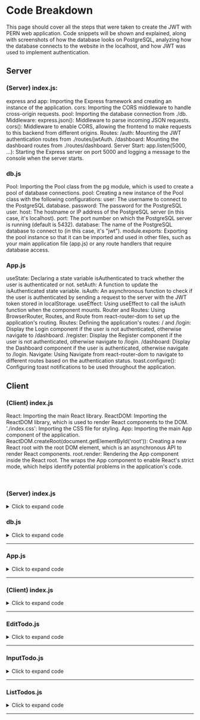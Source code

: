 <h1>Code Breakdown</h1>

<p>This page should cover all the steps that were taken to create the JWT with PERN web application. Code snippets will be shown and explained, along with screenshots of how the database looks on PostgreSQL, analyzing how the database connects to the website in the localhost, and how JWT was used to implement authentication.</p>

<h2>Server</h2>

<h3>(Server) index.js:</h3>

<p>
express and app: Importing the Express framework and creating an instance of the application.
cors: Importing the CORS middleware to handle cross-origin requests.
pool: Importing the database connection from ./db.
Middleware:
express.json(): Middleware to parse incoming JSON requests.
cors(): Middleware to enable CORS, allowing the frontend to make requests to this backend from different origins.
Routes:
/auth: Mounting the JWT authentication routes from ./routes/jwtAuth.
/dashboard: Mounting the dashboard routes from ./routes/dashboard.
Server Start:
app.listen(5000, ...): Starting the Express server on port 5000 and logging a message to the console when the server starts.
</p>

<h3>db.js</h3>

<p>
Pool: Importing the Pool class from the pg module, which is used to create a pool of database connections.
pool: Creating a new instance of the Pool class with the following configurations:
user: The username to connect to the PostgreSQL database.
password: The password for the PostgreSQL user.
host: The hostname or IP address of the PostgreSQL server (in this case, it's localhost).
port: The port number on which the PostgreSQL server is running (default is 5432).
database: The name of the PostgreSQL database to connect to (in this case, it's "jwt").
module.exports: Exporting the pool instance so that it can be imported and used in other files, such as your main application file (app.js) or any route handlers that require database access.
</p>

<h3>App.js</h3>

<p>
useState: Declaring a state variable isAuthenticated to track whether the user is authenticated or not.
setAuth: A function to update the isAuthenticated state variable.
isAuth: An asynchronous function to check if the user is authenticated by sending a request to the server with the JWT token stored in localStorage.
useEffect: Using useEffect to call the isAuth function when the component mounts.
Router and Routes: Using BrowserRouter, Routes, and Route from react-router-dom to set up the application's routing.
Routes: Defining the application's routes:
/ and /login: Display the Login component if the user is not authenticated, otherwise navigate to /dashboard.
/register: Display the Register component if the user is not authenticated, otherwise navigate to /login.
/dashboard: Display the Dashboard component if the user is authenticated, otherwise navigate to /login.
Navigate: Using Navigate from react-router-dom to navigate to different routes based on the authentication status.
toast.configure(): Configuring toast notifications to be used throughout the application.
</p>

<h2>Client</h2>

<h3>(Client) index.js</h3>

<p>
React: Importing the main React library.
ReactDOM: Importing the ReactDOM library, which is used to render React components to the DOM.
'./index.css': Importing the CSS file for styling.
App: Importing the main App component of the application.
ReactDOM.createRoot(document.getElementById('root')): Creating a new React root with the root DOM element, which is an asynchronous API to render React components.
root.render: Rendering the App component inside the React root. The <React.StrictMode> wraps the App component to enable React's strict mode, which helps identify potential problems in the application's code.
</p>




<br>

### <h3>(Server) index.js</h3>

<details>
<summary>Click to expand code</summary>

```js

// Importing required modules
const express = require("express");
const app = express();
const cors = require("cors");
const pool = require("./db");  // Importing the database connection

// Middleware
app.use(express.json());  // Middleware to parse JSON requests
app.use(cors());  // Middleware to enable CORS (Cross-Origin Resource Sharing)

// Routes

// Authentication routes for registering and logging in users
app.use("/auth", require("./routes/jwtAuth"));

// Dashboard route to access user dashboard
app.use("/dashboard", require("./routes/dashboard"));

// Start the server
app.listen(5000, () => {
    console.log("Server is running on port 5000");  // Logging a message when the server starts
});

```
</details>

### <h3>db.js</h3>

<details>
<summary>Click to expand code</summary>

```js

const Pool = require("pg").Pool;  // Importing the Pool class from the 'pg' module

// Creating a new Pool instance with database connection configurations
const pool = new Pool({
    user: "postgres",       // Database user
    password: "1234",       // Database password
    host: "localhost",      // Database host
    port: 5432,             // Database port
    database: "jwt"         // Database name
});

// Exporting the pool instance to be used in other files
module.exports = pool;


```
</details>

<hr>

### <h3>App.js</h3>

<details>
<summary>Click to expand code</summary>

```js

import React, { Fragment, useState, useEffect } from 'react';
import './App.css';

import { toast } from 'react-toastify';  // Importing toast notifications
import 'react-toastify/dist/ReactToastify.css';

import { BrowserRouter as Router, Routes, Route, Navigate } from "react-router-dom";  // Importing routing components

// Components
import Dashboard from "./components/Dashboard";
import Login from "./components/Login";
import Register from "./components/Register";

toast.configure();  // Configuring toast notifications

function App() {

  const [isAuthenticated, setIsAuthenticated] = useState(false);  // State to track authentication status

  // Function to set authentication status
  const setAuth = (boolean) => {
    setIsAuthenticated(boolean);
  };

  // Function to check if user is authenticated
  async function isAuth() {
    try {
      const response = await fetch("http://localhost:5000/auth/is-verify", {
        method: "GET",
        headers: { token: localStorage.token }  // Sending the JWT token stored in localStorage
      });

      const parseRes = await response.json();

      // Setting isAuthenticated based on the response
      parseRes === true ? setIsAuthenticated(true) : setIsAuthenticated(false);
    } catch (err) {
      console.error(err.message);
    }
  }

  useEffect(() => {
    isAuth();  // Calling isAuth function when the component mounts
  });

  return (
    <Fragment>
      <Router>
        <div className="container">
          <Routes>
            {/* Route to display Login component if not authenticated, otherwise navigate to Dashboard */}
            <Route exact path="/" element={!isAuthenticated ? <Login setAuth={setAuth} /> : <Navigate to="/dashboard" />} />
            
            {/* Route to display Login component if not authenticated, otherwise navigate to Dashboard */}
            <Route exact path="/login" element={!isAuthenticated ? <Login setAuth={setAuth} /> : <Navigate to="/dashboard" />} />
            
            {/* Route to display Register component if not authenticated, otherwise navigate to Login */}
            <Route exact path="/register" element={!isAuthenticated ? <Register setAuth={setAuth} /> : <Navigate to="/login" />} />
            
            {/* Route to display Dashboard component if authenticated, otherwise navigate to Login */}
            <Route exact path="/dashboard" element={isAuthenticated ? <Dashboard setAuth={setAuth} /> : <Navigate to="/login" />} />
          </Routes>
        </div>
      </Router>
    </Fragment>
  );
}

export default App;


```
</details>

<hr>

### <h3>(Client) index.js</h3>

<details>
<summary>Click to expand code</summary>

```js

import React from 'react';
import ReactDOM from 'react-dom/client';
import './index.css';
import App from './App';

// Creating a new React root with the root DOM element
const root = ReactDOM.createRoot(document.getElementById('root'));

// Rendering the App component inside the React root
root.render(
  <React.StrictMode>  {/* Enabling React's strict mode */}
    <App />  {/* Rendering the App component */}
  </React.StrictMode>
);


```
</details>

<hr>

### <h3>EditTodo.js</h3>

<details>
<summary>Click to expand code</summary>

```js

import React, { Fragment, useState } from "react";

// EditTodo component
const EditTodo = ({ todo }) => {

    // State variable to store the description of the todo item
    const [description, setDescription] = useState(todo.description);

    // Function to update the description of the todo item
    const updateDescription = async (e) => {
        e.preventDefault(); // Preventing the default form submission behavior
        try {
            const body = { description }; // Creating a body object with the updated description
            // Sending a PUT request to update the todo item with the new description
            const response = await fetch(`http://localhost:5000/todos/${todo.todo_id}`, {
                method: "PUT",
                headers: { "Content-Type": "application/json" },
                body: JSON.stringify(body)
            });

            window.location = "/"; // Redirecting to the homepage after successful update
        } catch (err) {
            console.error(err.message); // Logging any errors to the console
        }
    }

    // Rendering the EditTodo component
    return (
        <Fragment>
            {/* Button to trigger the modal */}
            <button type="button" className="btn btn-warning" data-toggle="modal" data-target={`#id${todo.todo_id}`}>
                Edit
            </button>

            {/* Modal for editing the todo item */}
            <div className="modal" id={`id${todo.todo_id}`} onClick={() => setDescription(todo.description)}>
                <div className="modal-dialog">
                    <div className="modal-content">

                        {/* Modal header */}
                        <div className="modal-header">
                            <h4 className="modal-title">Edit Todo</h4>
                            <button type="button" className="close" data-dismiss="modal" onClick={() => setDescription(todo.description)}>&times;</button>
                        </div>

                        {/* Modal body */}
                        <div className="modal-body">
                            {/* Input field to edit the description */}
                            <input type='text' className="form-control" value={description} onChange={e => setDescription(e.target.value)} />
                        </div>

                        {/* Modal footer */}
                        <div className="modal-footer">
                            {/* Edit button */}
                            <button type="button" className="btn btn-warning" data-dismiss="modal" onClick={e => updateDescription(e)}>Edit</button>
                            {/* Close button */}
                            <button type="button" className="btn btn-danger" data-dismiss="modal" onClick={() => setDescription(todo.description)}>Close</button>
                        </div>

                    </div>
                </div>
            </div>
        </Fragment>
    );
};

export default EditTodo; // Exporting the EditTodo component

```
</details>

<hr>

### <h3>InputTodo.js</h3>

<details>
<summary>Click to expand code</summary>

```js

import React, { Fragment, useState } from 'react';

// InputTodo component
const InputTodo = () => {

    // State variable to store the description of the todo item
    const [description, setDescription] = useState("");

    // Function to handle form submission
    const onSubmitForm = async e => {
        e.preventDefault(); // Preventing the default form submission behavior
        try {
            const body = { description }; // Creating a body object with the description
            // Sending a POST request to add a new todo item
            const response = await fetch("http://localhost:5000/todos", {
                method: "POST",
                headers: { "Content-Type": "application/json" },
                body: JSON.stringify(body)
            });

            window.location = "/"; // Redirecting to the homepage after successful addition
        } catch (err) {
            console.error(err.message); // Logging any errors to the console
        }
    };

    // Rendering the InputTodo component
    return (
        <Fragment>
            {/* Heading */}
            <h1 className="text-center mt-5">Pern Todo List</h1>

            {/* Form for adding a new todo item */}
            <form className="d-flex mt-5" onSubmit={onSubmitForm}>
                {/* Input field to enter the description of the new todo item */}
                <input type="text" className="form-control" value={description} onChange={e => setDescription(e.target.value)} />

                {/* Submit button */}
                <button className="btn btn-success">Add</button>
            </form>
        </Fragment>
    );
};

export default InputTodo; // Exporting the InputTodo component

```
</details>

<hr>

### <h3>ListTodos.js</h3>

<details>
<summary>Click to expand code</summary>

```js

import React, { Fragment, useEffect, useState } from "react";

import EditTodo from "./EditTodo";

// ListTodos component
const ListTodos = () => {

    // State variable to store the list of todos
    const [todos, setTodos] = useState([]);

    // Function to delete a todo item
    const deleteTodo = async (id) => {
        try {
            // Sending a DELETE request to delete the todo item with the specified id
            const deleteTodo = await fetch(`http://localhost:5000/todos/${id}`, {
                method: "DELETE"
            });

            // Updating the todos state to remove the deleted todo item
            setTodos(todos.filter(todo => todo.todo_id !== id));
        } catch (err) {
            console.error(err.message); // Logging any errors to the console
        }
    }

    // Function to fetch all todo items from the backend
    const getTodos = async () => {
        try {
            // Sending a GET request to fetch all todo items
            const response = await fetch("http://localhost:5000/todos");
            const jsonData = await response.json(); // Parsing the JSON response

            // Updating the todos state with the fetched todo items
            setTodos(jsonData);
        } catch (err) {
            console.error(err.message); // Logging any errors to the console
        }
    };

    // useEffect hook to fetch todos when the component mounts
    useEffect(() => {
        getTodos(); // Calling the getTodos function
    }, []);

    // Logging the todos to the console
    console.log(todos);

    // Rendering the ListTodos component
    return ( 
        <Fragment>
            {/* Table to display the list of todos */}
            <table className="table mt-5 text-center">
                <thead>
                    <tr>
                        <th>Description</th>
                        <th>Edit</th>
                        <th>Delete</th>
                    </tr>
                </thead>
                <tbody>
                    {/* Mapping through the todos array and rendering each todo as a table row */}
                    {todos.map(todo => (
                        <tr key={todo.todo_id}>
                            <td>{todo.description}</td>
                            <td>
                                {/* EditTodo component to edit the todo item */}
                                <EditTodo todo={todo} />
                            </td>
                            <td>
                                {/* Delete button to delete the todo item */}
                                <button className="btn btn-danger" onClick={() => deleteTodo(todo.todo_id)}>Delete</button>
                            </td>
                        </tr>
                    ))}
                </tbody>
            </table>
        </Fragment>
    );
};

export default ListTodos; // Exporting the ListTodos component

```
</details>

<hr>


